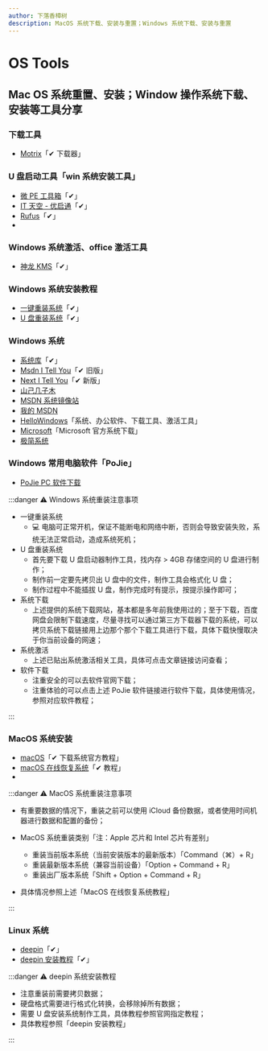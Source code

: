 ```yaml
---
author: 下落香樟树
description: MacOS 系统下载、安装与重置；Windows 系统下载、安装与重置
---
```


# OS Tools

## Mac OS 系统重置、安装；Window 操作系统下载、安装等工具分享

### 下载工具

-   [Motrix](https://motrix.app/zh-CN/)「✔ 下载器」

### U 盘启动工具「win 系统安装工具」

-   [微 PE 工具箱](https://www.wepe.com.cn/)「✔」
-   [IT 天空 - 优启通](https://www.itsk.com/thread/431283)「✔」
-   [Rufus](https://rufus.ie/zh/)「✔」
-

### Windows 系统激活、office 激活工具

-   [神龙 KMS](http://www.yishimei.cn/network/432.html)「✔」

### Windows 系统安装教程

-   [一键重装系统](http://www.aichunjing.com/xtjc/19977.html)「✔」
-   [U 盘重装系统](http://www.aichunjing.com/xtjc/2020-03-15/13197.html)「✔」

### Windows 系统

-   [系统库](https://www.xitongku.com/)「✔」
-   [Msdn I Tell You](https://msdn.itellyou.cn/)「✔ 旧版」
-   [Next I Tell You](https://next.itellyou.cn/)「✔ 新版」
-   [山己几子木](https://msdn.sjjzm.com/)
-   [MSDN 系统镜像站](https://msdn.hackhp.com/)
-   [我的 MSDN](https://www.imsdn.cn/)
-   [HelloWindows](https://hellowindows.cn/)「系统、办公软件、下载工具、激活工具」
-   [Microsoft](https://www.microsoft.com/zh-cn/software-download)「Microsoft 官方系统下载」
-   [极简系统](https://www.sysmini.com/)

### Windows 常用电脑软件「PoJie」

-   [PoJie PC 软件下载](http://www.aichunjing.com/soft/)

:::danger ⚠️ Windows 系统重装注意事项

-   一键重装系统
    -   💻 电脑可正常开机，保证不能断电和网络中断，否则会导致安装失败，系统无法正常启动，造成系统死机；
-   U 盘重装系统
    -   首先要下载 U 盘启动器制作工具，找内存 > 4GB 存储空间的 U 盘进行制作；
    -   制作前一定要先拷贝出 U 盘中的文件，制作工具会格式化 U 盘；
    -   制作过程中不能插拔 U 盘，制作完成时有提示，按提示操作即可；
-   系统下载
    -   上述提供的系统下载网站，基本都是多年前我使用过的；至于下载，百度网盘会限制下载速度，尽量寻找可以通过第三方下载器下载的系统，可以拷贝系统下载链接用上边那个那个下载工具进行下载，具体下载快慢取决于你当前设备的网速；
-   系统激活
    -   上述已贴出系统激活相关工具，具体可点击文章链接访问查看；
-   软件下载
    -   注重安全的可以去软件官网下载；
    -   注重体验的可以点击上述 PoJie 软件链接进行软件下载，具体使用情况，参照对应软件教程；

:::

### MacOS 系统安装

-   [macOS](https://support.apple.com/zh-cn/102662)「✔ 下载系统官方教程」
-   [macOS 在线恢复系统](https://mp.weixin.qq.com/s/jDvM_FhxRguOMMzyJah6gw)「✔ 教程」
-

:::danger ⚠️ MacOS 系统重装注意事项

-   有重要数据的情况下，重装之前可以使用 iCloud 备份数据，或者使用时间机器进行数据和配置的备份；
-   MacOS 系统重装类别「注：Apple 芯片和 Intel 芯片有差别」

    -   重装当前版本系统（当前安装版本的最新版本）「Command（⌘）+ R」
    -   重装最新版本系统（兼容当前设备）「Option + Command + R」
    -   重装出厂版本系统「Shift + Option + Command + R」

-   具体情况参照上述「MacOS 在线恢复系统教程」

:::

### Linux 系统

-   [deepin](https://www.deepin.org/index/zh)「✔」
-   [deepin 安装教程](https://www.deepin.org/zh/installation/)「✔」

:::danger ⚠️ deepin 系统安装教程

-   注意重装前需要拷贝数据；
-   硬盘格式需要进行格式化转换，会移除掉所有数据；
-   需要 U 盘安装系统制作工具，具体教程参照官网指定教程；
-   具体教程参照「deepin 安装教程」

:::
